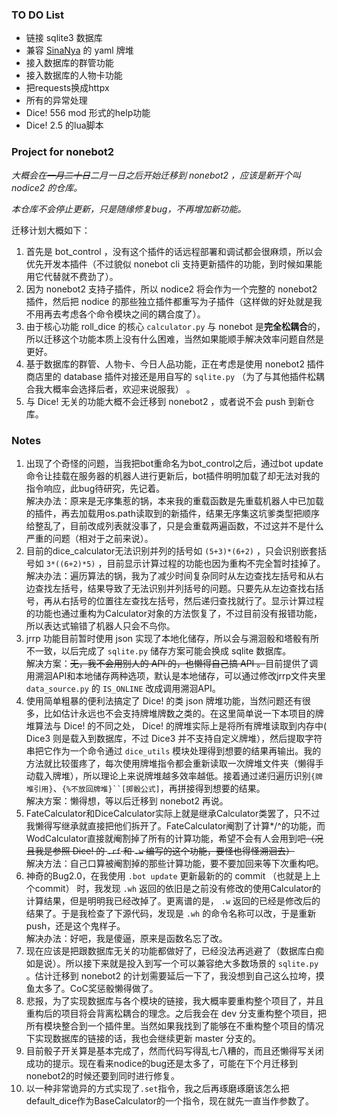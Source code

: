 ### TO DO List

- 链接 sqlite3 数据库
- 兼容 [SinaNya](https://sinanya.com/) 的 yaml 牌堆
- 接入数据库的群管功能
- 接入数据库的人物卡功能
- 把requests换成httpx
- 所有的异常处理
- Dice! 556 mod 形式的help功能
- Dice! 2.5 的lua脚本

### Project for nonebot2

*大概会在~~一月二十日~~二月一日之后开始迁移到 nonebot2 ，应该是新开个叫 nodice2 的仓库。*

*本仓库不会停止更新，只是随缘修复bug，不再增加新功能。*

迁移计划大概如下：

1. 首先是 bot_control ，没有这个插件的话远程部署和调试都会很麻烦，所以会优先开发本插件（不过貌似 nonebot cli 支持更新插件的功能，到时候如果能用它代替就不费劲了）。
2. 因为 nonebot2 支持子插件，所以 nodice2 将会作为一个完整的 nonebot2 插件，然后把 nodice 的那些独立插件都重写为子插件（这样做的好处就是我不用再去考虑各个命令模块之间的耦合度了）。
3. 由于核心功能 roll_dice 的核心 `calculator.py` 与 nonebot 是**完全松耦合**的，所以迁移这个功能本质上没有什么困难，当然如果能顺手解决效率问题自然是更好。
4. 基于数据库的群管、人物卡、今日人品功能，正在考虑是使用 nonebot2 插件商店里的 database 插件对接还是用自写的 `sqlite.py` （为了与其他插件松耦合我大概率会选择后者，欢迎来说服我） 。
5. 与 Dice! 无关的功能大概不会迁移到 nonebot2 ，或者说不会 push 到新仓库。

### Notes

1. 出现了个奇怪的问题，当我把bot重命名为bot_control之后，通过bot update命令让挂载在服务器的机器人进行更新后，bot插件明明加载了却无法对我的指令响应，此bug待研究，先记着。  
解决办法：原来是无序集惹的锅，本来我的重载函数是先重载机器人中已加载的插件，再去加载用os.path读取到的新插件，结果无序集这坑爹类型把顺序给整乱了，目前改成列表就没事了，只是会重载两遍函数，不过这并不是什么严重的问题（相对于之前来说）。  
2. 目前的dice_calculator无法识别并列的括号如 `(5+3)*(6+2)` ，只会识别嵌套括号如 `3*((6+2)*5)` ，目前显示计算过程的功能也因为重构不完全暂时挂掉了。  
解决办法：遍历算法的锅，我为了减少时间复杂同时从左边查找左括号和从右边查找左括号，结果导致了无法识别并列括号的问题。只要先从左边查找右括号，再从右括号的位置往左查找左括号，然后递归查找就行了。显示计算过程的功能也通过重构为Calculator对象的方法恢复了，不过目前没有报错功能，所以表达式输错了机器人只会不鸟你。
3. jrrp 功能目前暂时使用 json 实现了本地化储存，所以会与溯洄骰和塔骰有所不一致，以后完成了 `sqlite.py` 储存方案可能会换成 sqlite 数据库。  
解决方案：~~无，我不会用别人的 API 的，也懒得自己搞 API 。~~目前提供了调用溯洄API和本地储存两种选项，默认是本地储存，可以通过修改jrrp文件夹里 `data_source.py` 的 `IS_ONLINE` 改成调用溯洄API。
4. 使用简单粗暴的便利法搞定了 Dice! 的类 json 牌堆功能，当然问题还有很多，比如估计永远也不会支持牌堆牌数之类的。在这里简单说一下本项目的牌堆算法与 Dice! 的不同之处， Dice! 的牌堆实际上是将所有牌堆读取到内存中( Dice3 则是载入到数据库，不过 Dice3 并不支持自定义牌堆），然后提取字符串把它作为一个命令通过 `dice_utils` 模块处理得到想要的结果再输出。我的方法就比较蛋疼了，每次使用牌堆指令都会重新读取一次牌堆文件夹（懒得手动载入牌堆），所以理论上来说牌堆越多效率越低。接着通过递归遍历识别`{牌堆引用}`、`{%不放回牌堆}``[掷骰公式]`，再拼接得到想要的结果。  
解决方案：懒得想，等以后迁移到 nonebot2 再说。
5. FateCalculator和DiceCalculator实际上就是继承Calculator类罢了，只不过我懒得写继承就直接把他们拆开了。FateCalculator阉割了计算*/^的功能，而WodCalculator直接就阉割掉了所有的计算功能，希望不会有人会用到吧~~（况且我是参照 Dice! 的 `.rf` 和 `.w` 编写的这个功能，要怪也得怪溯洄去）~~  
解决方法：自己口算被阉割掉的那些计算功能，要不要加回来等下次重构吧。
6. 神奇的Bug2.0，在我使用 `.bot update` 更新最新的的 commit （也就是上上个commit） 时，我发现 `.wh` 返回的依旧是之前没有修改的使用Calculator的计算结果，但是明明我已经改掉了。更离谱的是， `.w` 返回的已经是修改后的结果了。于是我检查了下源代码，发现是 `.wh` 的命令名称可以改，于是重新push，还是这个鬼样子。  
解决办法：好吧，我是傻逼，原来是函数名忘了改。
7. 现在应该是把跟数据库无关的功能都做好了，已经没法再逃避了（数据库白痴如是说）。所以接下来就是投入到写一个可以兼容绝大多数场景的 `sqlite.py` 。估计迁移到 nonebot2 的计划需要延后一下了，我没想到自己这么拉垮，摸鱼太多了。CoC奖惩骰懒得做了。
8. 悲报，为了实现数据库与各个模块的链接，我大概率要重构整个项目了，并且重构后的项目将会背离松耦合的理念。之后我会在 dev 分支重构整个项目，把所有模块整合到一个插件里。当然如果我找到了能够在不重构整个项目的情况下实现数据库的链接的话，我也会继续更新 master 分支的。
9. 目前骰子开关算是基本完成了，然而代码写得乱七八糟的，而且还懒得写关闭成功的提示。现在看来nodice的bug还是太多了，可能在下个月迁移到nonebot2的时候还要到同时进行修复。
10. 以一种非常诡异的方式实现了`.set`指令，我之后再琢磨琢磨该怎么把default_dice作为BaseCalculator的一个指令，现在就先一直当作参数了。